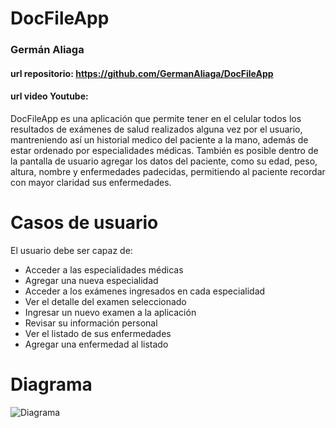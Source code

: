 
# DocFileApp
### Germán Aliaga
#### url repositorio: https://github.com/GermanAliaga/DocFileApp
#### url video Youtube: 
DocFileApp es una aplicación que permite tener en el celular todos los resultados de exámenes de salud realizados alguna vez por el usuario, mantreniendo así un historial medico del paciente a la mano, además de estar ordenado por especialidades médicas.
También es posible dentro de la pantalla de usuario agregar los datos del paciente, como su edad, peso, altura, nombre y enfermedades padecidas, permitiendo al paciente recordar con mayor claridad sus enfermedades.

# Casos de usuario

El usuario debe ser capaz de:

- Acceder a las especialidades médicas
- Agregar una nueva especialidad
- Acceder a los exámenes ingresados en cada especialidad
- Ver el detalle del examen seleccionado
- Ingresar un nuevo examen a la aplicación
- Revisar su información personal
- Ver el listado de sus enfermedades
- Agregar una enfermedad al listado

# Diagrama


![Diagrama](https://drive.google.com/drive/my-drive)

